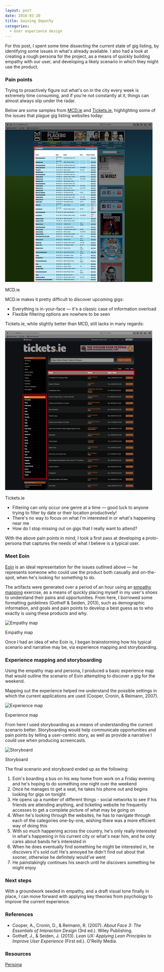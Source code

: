 ```yaml
---
layout: post
date: 2016-03-20
title: Gaining Empathy
categories:
  - User experience design
---
```


For this post, I spent some time dissecting the current state of gig listing, by identifying some issues in what's already available. I also had a look at creating a rough persona for the project, as a means of quickly building empathy with our user, and developing a likely scenario in which they might use the product.

### Pain points

Trying to proactively figure out what's on in the city every week is extremely time consuming, and if you're not constantly at it, things can almost always slip under the radar.

Below are some samples from <a href="http://www.mcd.ie/listings/" target="_blank">MCD.ie</a> and <a href="http://www.tickets.ie/events.aspx/category/Music/1" target="_blank">Tickets.ie</a>, highlighting some of the issues that plague gig listing websites today:

![MCD.ie](/assets/images/2016-03-20-gaining-empathy/MCD.ie.png)
<figcaption>MCD.ie</figcaption>

MCD.ie makes it pretty difficult to discover upcoming gigs:

- Everything is in-your-face — it's a classic case of information overload
- Flexible filtering options are nowhere to be seen

Tickets.ie, while slightly better than MCD, still lacks in many regards:

![Tickets.ie](/assets/images/2016-03-20-gaining-empathy/Tickets.ie.png)
<figcaption>Tickets.ie</figcaption>

- Filtering can only occur one genre at a time — good luck to anyone trying to filter by date or their location productively!
- There's no way to focus on what I'm interested in or what's happening near me
- How do I stop missing out on gigs that I really want to attend?

With the above pain points in mind, I took a first pass at developing a proto-persona that captures the needs of what I believe is a typical user.

### Meet Eoin

<a href="https://drive.google.com/open?id=0BzA9UyHASmcNNlhldnFENlJOUmc" target="_blank">Eoin</a> is an ideal representation for the issues outlined above — he represents someone who could use the product both casually and on-the-spot, when he's looking for something to do.

The artifacts were generated over a period of an hour using an <a href="https://dschool.stanford.edu/wp-content/themes/dschool/method-cards/empathy-map.pdf" target="_blank">empathy mapping</a> exercise, as a means of quickly placing myself in my user's shoes to understand their pains and opportunities. From here, I borrowed some formatting guidelines (Gothelf & Seiden, 2013), such as demographic information, and goals and pain points to develop a best guess as to who exactly is using these products and why.

![Empathy map](/assets/images/2016-03-20-gaining-empathy/#.png)
<figcaption>Empathy map</figcaption>

Once I had an idea of who Eoin is, I began brainstorming how his typical scenario and narrative may be, via experience mapping and storyboarding.

### Experience mapping and storyboarding

Using the empathy map and persona, I produced a basic experience map that would outline the scenario of Eoin attempting to discover a gig for the weekend.

Mapping out the experience helped me understand the possible settings in which the current applications are used (Cooper, Cronin, & Reimann, 2007).

![Experience map](/assets/images/2016-03-20-gaining-empathy/#.png)
<figcaption>Experience map</figcaption>

From here I used storyboarding as a means of understanding the current scenario better. Storyboarding would help communicate opportunities and pain points by telling a user-centric story, as well as provide a narrative I could use when producing screencasts.

![Storyboard](/assets/images/2016-03-20-gaining-empathy/#.png)
<figcaption>Storyboard</figcaption>

The final scenario and storyboard ended up as the following:

1. Eoin's boarding a bus on his way home from work on a Friday evening and he's hoping to do something one night over the weekend
2. Once he manages to get a seat, he takes his phone out and begins looking for gigs on tonight
3. He opens up a number of different things - social networks to see if his friends are attending anything, and ticketing website he frequently accesses to get a complete picture of what may be going on
4. When he's looking through the websites, he has to navigate through each of the categories one-by-one, wishing there was a more efficient way of doing this
5. With so much happening across the country, he's only really interested in what's happening in his current city or what's near him, and he only cares about bands he's interested in
6. When he does eventually find something he might be interested in, he discovers it's sold out! He's annoyed he didn't find out about that sooner, otherwise he definitely would've went
7. He painstakingly continues his search until he discovers something he might enjoy

### Next steps

With a groundwork seeded in empathy, and a draft visual tone finally in place, I can move forward with applying key theories from psychology to improve the current experience.

### References
- Cooper, A., Cronin, D., & Reimann, R. (2007). *About Face 3: The Essentials of Interaction Design* (3rd ed.). Wiley Publishing.
- Gothelf, J., & Seiden, J. (2013). *Lean UX: Applying Lean Principles to Improve User Experience* (First ed.). O'Reilly Media.

### Resources
<a href="https://drive.google.com/open?id=0BzA9UyHASmcNNlhldnFENlJOUmc" target="_blank">Persona</a>
